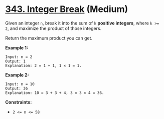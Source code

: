 # [343. Integer Break][link] (Medium)

[link]: https://leetcode.com/problems/integer-break/

Given an integer `n`, break it into the sum of `k` **positive integers**, where `k >= 2`, and
maximize the product of those integers.

Return the maximum product you can get.

**Example 1:**

```
Input: n = 2
Output: 1
Explanation: 2 = 1 + 1, 1 × 1 = 1.
```

**Example 2:**

```
Input: n = 10
Output: 36
Explanation: 10 = 3 + 3 + 4, 3 × 3 × 4 = 36.
```

**Constraints:**

- `2 <= n <= 58`
